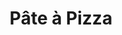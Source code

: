 ---
layout: recette
categories: [recettes]
hidden: true
lang: fr
sitemap: false
title: Pâte à Pizza
type: boulangerie
withYeast: true
recettes:
  Classique:
    ingredients: 
      - nom: farine blanche
        qte: 380
        unite: gr
      - nom: sel
        qte: 6
        unite: gr
      - nom: eau
        qte: 180
        unite: mL
      - nom: huile d'olive
        qte: 3
        unite: cuillères à soupe
      - nom: levure sèche
        qte: 2
        unite: gr
    etapes:
      - label: "Préparation"
        details:
          - Dans un saladier, verser la farine et le sel
          - Ajouter la moitié du mélange eau-levure dans le saladier de farine
          - Ajouter l'huile d'olive
          - Pétrir
          - Ajouter le reste du liquide
          - Pétrir jusqu'à ce que ça arrête de coller au saladier
          - Sortir la boule et pétrir sur le plan de travail avec la paume de la main
          - Former une boule qui doit être bien lisse
          - Remettre dans le saladier, couvrir et laisser reposer 2 heures à 25°C
      - label: Cuisson
        emoji: 🔥
        details:
          - Préchauffer le four à 240°C 
          - Sortir la boule (elle a du beaucoup lever), dégazer puis l'étaler au rouleau
          - Garnir
          - Cuire 18 minutes à 240°C
    notes:
      - label: Comment pétrir
        link: https://www.youtube.com/watch?v=SF2F1xKTrdE 
      - label: Comment étaler
        link: https://youtu.be/FZDoI20pTHw?t=265
      - label: Comment étaler 2
        link: https://www.youtube.com/watch?v=oopnT_wGGHE
      - label: Explications
        link: https://www.ricardocuisine.com/chroniques/chimie-alimentaire/509-guide-pizza-101
---